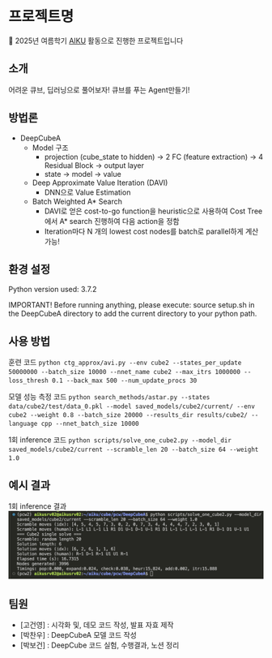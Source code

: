 # 프로젝트명

📢 2025년 여름학기 [AIKU](https://github.com/AIKU-Official) 활동으로 진행한 프로젝트입니다

## 소개
어려운 큐브, 딥러닝으로 풀어보자! 큐브를 푸는 Agent만들기!

## 방법론
- DeepCubeA
    - Model 구조
        - projection (cube_state to hidden) → 2 FC (feature extraction) → 4 Residual Block → output layer
        - state → model → value
    - Deep Approximate Value Iteration (DAVI)
        - DNN으로 Value Estimation
    - Batch Weighted A* Search
        - DAVI로 얻은 cost-to-go function을 heuristic으로 사용하여 Cost Tree에서 A* search 진행하여 다음 action을 정함
        - Iteration마다 N 개의 lowest cost nodes를 batch로 parallel하게 계산 가능!

## 환경 설정

Python version used: 3.7.2

IMPORTANT! Before running anything, please execute: source setup.sh in the DeepCubeA directory to add the current directory to your python path.

## 사용 방법
훈련 코드
`python ctg_approx/avi.py --env cube2 --states_per_update 50000000 --batch_size 10000 --nnet_name cube2 --max_itrs 1000000 --loss_thresh 0.1 --back_max 500 --num_update_procs 30`

모델 성능 측정 코드
`python search_methods/astar.py --states data/cube2/test/data_0.pkl --model saved_models/cube2/current/ --env cube2 --weight 0.8 --batch_size 20000 --results_dir results/cube2/ --language cpp --nnet_batch_size 10000`

1회 inference 코드
`python scripts/solve_one_cube2.py --model_dir saved_models/cube2/current --scramble_len 20 --batch_size 64 --weight 1.0`

## 예시 결과
1회 inference 결과
![예시 결과 사진](https://github.com/AIKU-Official/25_S_cubesolver/blob/master/Result_Image.png?raw=true)

## 팀원

- [고건영] : 시각화 및, 데모 코드 작성, 발표 자효 제작
- [박찬우] : DeepCubeA 모델 코드 작성
- [박보건] : DeepCube 코드 실험, 수행결과, 노션 정리
